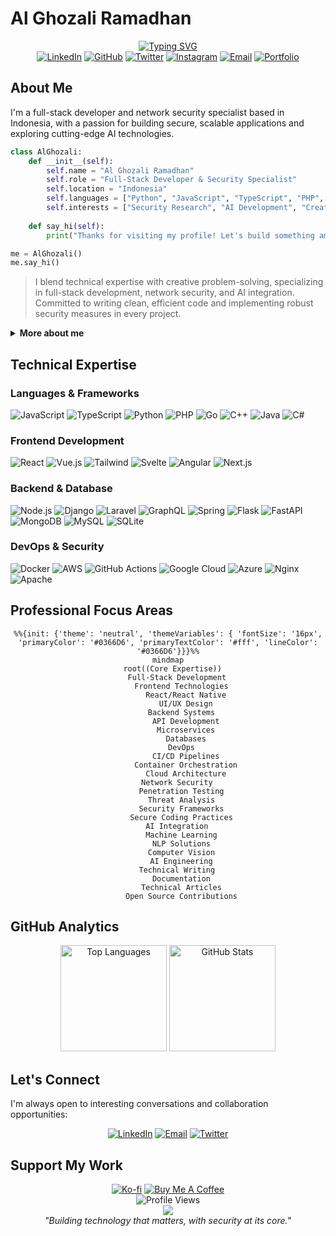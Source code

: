 # Al Ghozali Ramadhan

<div align="center">
  <a href="https://git.io/typing-svg"><img src="https://readme-typing-svg.herokuapp.com?font=Inter&weight=600&size=28&duration=3000&pause=1000&color=0366D6&center=true&vCenter=true&width=600&lines=Full-Stack+Developer;Network+Security+Specialist;AI+Enthusiast;Technical+Writer" alt="Typing SVG" /></a>
</div>

<div align="center">
  <a href="https://www.linkedin.com/in/al-ghozali-ramadhan-73966a283/"><img src="https://img.shields.io/badge/LinkedIn-0077B5?style=flat-square&logo=linkedin&logoColor=white" alt="LinkedIn" /></a>
  <a href="https://github.com/awiones"><img src="https://img.shields.io/badge/GitHub-100000?style=flat-square&logo=github&logoColor=white" alt="GitHub" /></a>
  <a href="https://twitter.com/ojah77"><img src="https://img.shields.io/badge/Twitter-1DA1F2?style=flat-square&logo=twitter&logoColor=white" alt="Twitter" /></a>
  <a href="https://instagram.com/oja_tp"><img src="https://img.shields.io/badge/Instagram-E4405F?style=flat-square&logo=instagram&logoColor=white" alt="Instagram" /></a>
  <a href="mailto:awiones@gmail.com"><img src="https://img.shields.io/badge/Email-D14836?style=flat-square&logo=gmail&logoColor=white" alt="Email" /></a>
  <a href="https://awiones.github.io/Al-Portofolio/"><img src="https://img.shields.io/badge/Portfolio-000000?style=flat-square&logo=firefox-browser&logoColor=white" alt="Portfolio" /></a>
</div>

## About Me

I'm a full-stack developer and network security specialist based in Indonesia, with a passion for building secure, scalable applications and exploring cutting-edge AI technologies.

```python
class AlGhozali:
    def __init__(self):
        self.name = "Al Ghozali Ramadhan"
        self.role = "Full-Stack Developer & Security Specialist"
        self.location = "Indonesia"
        self.languages = ["Python", "JavaScript", "TypeScript", "PHP", "Go", "C", "C++", "Go"]
        self.interests = ["Security Research", "AI Development", "Creative Writing"]
        
    def say_hi(self):
        print("Thanks for visiting my profile! Let's build something amazing together.")

me = AlGhozali()
me.say_hi()
```

> I blend technical expertise with creative problem-solving, specializing in full-stack development, network security, and AI integration. Committed to writing clean, efficient code and implementing robust security measures in every project.

<details>
  <summary><b>More about me</b></summary>
  <br>
  
  - 🔭 Currently exploring: Minecraft mods in java program language
  - 🌱 Learning: Network security, mitigation techniques, and DDoS attack methodologies
  - 💬 Areas of expertise: Full-stack development, cybersecurity, AI integration
  - 📝 When not coding: Writing technical articles and creative fiction
  - 🌐 Languages: English, Indonesian (Native)
</details>

## Technical Expertise

### Languages & Frameworks

<div>
  <img src="https://img.shields.io/badge/JavaScript-F7DF1E?style=for-the-badge&logo=javascript&logoColor=black" alt="JavaScript" />
  <img src="https://img.shields.io/badge/TypeScript-007ACC?style=for-the-badge&logo=typescript&logoColor=white" alt="TypeScript" />
  <img src="https://img.shields.io/badge/Python-3776AB?style=for-the-badge&logo=python&logoColor=white" alt="Python" />
  <img src="https://img.shields.io/badge/PHP-777BB4?style=for-the-badge&logo=php&logoColor=white" alt="PHP" />
  <img src="https://img.shields.io/badge/Go-00ADD8?style=for-the-badge&logo=go&logoColor=white" alt="Go" />
  <img src="https://img.shields.io/badge/C++-00599C?style=for-the-badge&logo=cplusplus&logoColor=white" alt="C++" />
  <img src="https://img.shields.io/badge/Java-ED8B00?style=for-the-badge&logo=java&logoColor=white" alt="Java" />
  <img src="https://img.shields.io/badge/C%23-239120?style=for-the-badge&logo=c-sharp&logoColor=white" alt="C#" />
</div>

### Frontend Development

<div>
  <img src="https://img.shields.io/badge/React-20232A?style=for-the-badge&logo=react&logoColor=61DAFB" alt="React" />
  <img src="https://img.shields.io/badge/Vue.js-4FC08D?style=for-the-badge&logo=vue.js&logoColor=white" alt="Vue.js" />
  <img src="https://img.shields.io/badge/Tailwind-38B2AC?style=for-the-badge&logo=tailwind-css&logoColor=white" alt="Tailwind" />
  <img src="https://img.shields.io/badge/Svelte-FF3E00?style=for-the-badge&logo=svelte&logoColor=white" alt="Svelte" />
  <img src="https://img.shields.io/badge/Angular-DD0031?style=for-the-badge&logo=angular&logoColor=white" alt="Angular" />
  <img src="https://img.shields.io/badge/Next.js-000000?style=for-the-badge&logo=nextdotjs&logoColor=white" alt="Next.js" />
</div>

### Backend & Database

<div>
  <img src="https://img.shields.io/badge/Node.js-339933?style=for-the-badge&logo=nodedotjs&logoColor=white" alt="Node.js" />
  <img src="https://img.shields.io/badge/Django-092E20?style=for-the-badge&logo=django&logoColor=white" alt="Django" />
  <img src="https://img.shields.io/badge/Laravel-FF2D20?style=for-the-badge&logo=laravel&logoColor=white" alt="Laravel" />
  <img src="https://img.shields.io/badge/GraphQL-E10098?style=for-the-badge&logo=graphql&logoColor=white" alt="GraphQL" />
  <img src="https://img.shields.io/badge/Spring-6DB33F?style=for-the-badge&logo=spring&logoColor=white" alt="Spring" />
  <img src="https://img.shields.io/badge/Flask-000000?style=for-the-badge&logo=flask&logoColor=white" alt="Flask" />
  <img src="https://img.shields.io/badge/FastAPI-009688?style=for-the-badge&logo=fastapi&logoColor=white" alt="FastAPI" />
</div>

<div>
  <img src="https://img.shields.io/badge/MongoDB-4EA94B?style=for-the-badge&logo=mongodb&logoColor=white" alt="MongoDB" />
  <img src="https://img.shields.io/badge/MySQL-005C84?style=for-the-badge&logo=mysql&logoColor=white" alt="MySQL" />
  <img src="https://img.shields.io/badge/SQLite-07405E?style=for-the-badge&logo=sqlite&logoColor=white" alt="SQLite" />
</div>

### DevOps & Security

<div>
  <img src="https://img.shields.io/badge/Docker-2CA5E0?style=for-the-badge&logo=docker&logoColor=white" alt="Docker" />
  <img src="https://img.shields.io/badge/AWS-232F3E?style=for-the-badge&logo=amazon-aws&logoColor=white" alt="AWS" />
  <img src="https://img.shields.io/badge/GitHub_Actions-2088FF?style=for-the-badge&logo=github-actions&logoColor=white" alt="GitHub Actions" />
  <img src="https://img.shields.io/badge/Google_Cloud-4285F4?style=for-the-badge&logo=google-cloud&logoColor=white" alt="Google Cloud" />
  <img src="https://img.shields.io/badge/Azure-0089D6?style=for-the-badge&logo=microsoft-azure&logoColor=white" alt="Azure" />
  <img src="https://img.shields.io/badge/Nginx-009639?style=for-the-badge&logo=nginx&logoColor=white" alt="Nginx" />
  <img src="https://img.shields.io/badge/Apache-D22128?style=for-the-badge&logo=apache&logoColor=white" alt="Apache" />
</div>

## Professional Focus Areas

<div align="center">

```mermaid
%%{init: {'theme': 'neutral', 'themeVariables': { 'fontSize': '16px', 'primaryColor': '#0366D6', 'primaryTextColor': '#fff', 'lineColor': '#0366D6'}}}%%
mindmap
  root((Core Expertise))
    Full-Stack Development
      Frontend Technologies
        React/React Native
        UI/UX Design
      Backend Systems
        API Development
        Microservices
        Databases
      DevOps
        CI/CD Pipelines
        Container Orchestration
        Cloud Architecture
    Network Security
      Penetration Testing
      Threat Analysis
      Security Frameworks
      Secure Coding Practices
    AI Integration
      Machine Learning
      NLP Solutions
      Computer Vision
      AI Engineering
    Technical Writing
      Documentation
      Technical Articles
      Open Source Contributions
```

</div>

## GitHub Analytics

<div align="center">
  <img src="https://github-readme-stats.vercel.app/api/top-langs/?username=awiones&theme=github_dark&hide_border=true&include_all_commits=true&count_private=true&layout=compact&border_radius=8" alt="Top Languages" height="170em" />
  <img src="https://github-readme-stats.vercel.app/api?username=awiones&theme=github_dark&hide_border=true&include_all_commits=true&count_private=true&show_icons=true&border_radius=8" alt="GitHub Stats" height="170em" />
</div>

## Let's Connect

I'm always open to interesting conversations and collaboration opportunities:

<div align="center">
  <a href="https://www.linkedin.com/in/al-ghozali-ramadhan-73966a283/"><img src="https://img.shields.io/badge/LinkedIn-0077B5?style=for-the-badge&logo=linkedin&logoColor=white" alt="LinkedIn"/></a>
  <a href="mailto:awiones@gmail.com"><img src="https://img.shields.io/badge/Email-D14836?style=for-the-badge&logo=gmail&logoColor=white" alt="Email"/></a>
  <a href="https://twitter.com/ojah77"><img src="https://img.shields.io/badge/Twitter-1DA1F2?style=for-the-badge&logo=twitter&logoColor=white" alt="Twitter"/></a>
</div>

## Support My Work

<div align="center">
  <a href="https://ko-fi.com/awiones"><img src="https://img.shields.io/badge/Support-Ko--fi-FF5E5B?style=for-the-badge&logo=ko-fi" alt="Ko-fi" /></a>
  <a href="https://buymeacoffee.com/awiones"><img src="https://img.shields.io/badge/Buy_Me_A_Coffee-FFDD00?style=for-the-badge&logo=buy-me-a-coffee&logoColor=black" alt="Buy Me A Coffee" /></a>
</div>

<div align="center">
  <img src="https://komarev.com/ghpvc/?username=awiones&style=flat-square&color=0366d6" alt="Profile Views" />
</div>

<div align="center">
  <img src="https://capsule-render.vercel.app/api?type=waving&color=gradient&customColorList=0,2,2,5,30&height=80&section=footer" />
</div>

<div align="center">
  <em>"Building technology that matters, with security at its core."</em>
</div>
